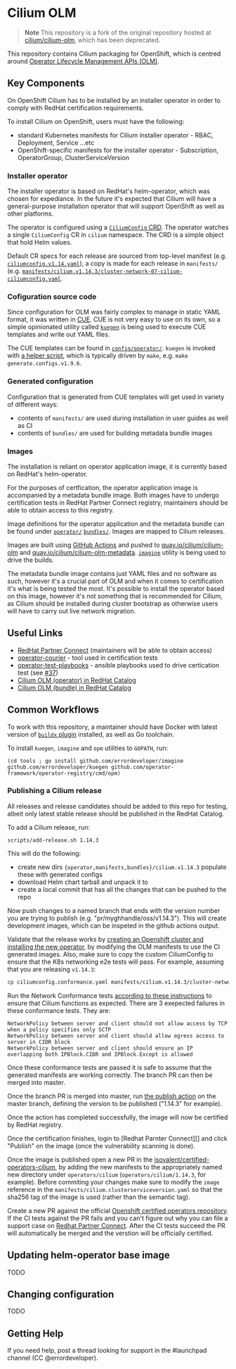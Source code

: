 # Cilium OLM

> **Note**
> This repository is a fork of the original repository hosted at [cilium/cilium-olm](https://github.com/cilium/cilium-olm), which has been deprecated.

This repository contains Cilium packaging for OpenShift, which is centred around [Operator Lifecycle Management APIs (OLM)][olm].

## Key Components

On OpenShift Cilium has to be installed by an installer operator in order to comply with RedHat certification requirements.

To install Cilium on OpenShift, users must have the following:

- standard Kubernetes manifests for Cilium installer operator - RBAC, Deployment, Service ...etc
- OpenShift-specific manifests for the installer operator - Subscription, OperatorGroup, ClusterServiceVersion

### Installer operator

The installer operator is based on RedHat's helm-operator, which was chosen for expediance. In the future it's expected that Cilium will have a general-purpose installation operator that will support OpenShift as well as other platforms.

The operator is configured using a [`CiliumConfig` CRD](config/crd/cilium.io_cilumconfigs.yaml). The operator watches a single `CiliumConfig` CR in `cilium` namespace. The CRD is a simple object that hold Helm values.

Default CR specs for each release are sourced from top-level manifest (e.g. [`ciliumconfig.v1.14.yaml`](ciliumconfig.v1.14.yaml)), a copy is made for each release in `manifests/` (e.g. [`manifests/cilium.v1.14.3/cluster-network-07-cilium-ciliumconfig.yaml`](manifests/cilium.v1.14.3/cluster-network-07-cilium-ciliumconfig.yaml).

### Cofiguration source code

Since configuration for OLM was fairly complex to manage in static YAML format, it was written in [CUE](https://cuelang.org/).
CUE is not very easy to use on its own, so a simple opinionated utility called [`kuegen`][kuegen] is being used to execute CUE templates and write out YAML files.

The CUE templates can be found in [`config/operator/`](config/operator/). `kuegen` is invoked with [a helper script](scripts/generate-configs.sh), which is typically driven by `make`, e.g. `make generate.configs.v1.9.6`.

### Generated configuration

Configuration that is generated from CUE templates will get used in variety of different ways:

- contents of `manifests/` are used during installation in user guides as well as CI
- contents of `bundles/` are used for building metadata bundle images

### Images

The installation is reliant on operator application image, it is currently based on RedHat's helm-operator.

For the purposes of certfication, the operator application image is accompanied by a metadata bundle image. Both images have to undergo certification tests in RedHat Partner Connect registry, maintainers should be able to obtain access to this registry.

Image definitions for the operator application and the metadata bundle can be found under [`operator/`](operator) [`bundles/`](bundles). Images are mapped to Cilium releases.

Images are built using [GitHub Actions][] and pushed to [quay.io/cilium/cilium-olm](https://quay.io/cilium/cilium-olm) and [quay.io/cilium/cilium-olm-metadata](https://quay.io/cilium/cilium-olm-metadata). [`imagine`](https://github.com/errordeveloper/imagine) utility is being used to drive the builds.

The metadata bundle image contains just YAML files and no software as such, however it's a crucial part of OLM and when it comes to certification it's what is being tested the most. It's possible to install the operator based on this image, however it's not something that is recommended for Cilium, as Cilium should be installed during cluster bootstrap as otherwise users will have to carry out live network migration.

## Useful Links

- [RedHat Partner Connect][] (maintainers will be able to obtain access)
- [operator-courier](https://github.com/operator-framework/operator-courier) - tool used in certification tests
- [operator-test-playbooks](https://github.com/redhat-openshift-ecosystem/operator-test-playbooks) - ansible playbooks used to drive certication test (see [#37](https://github.com/cilium/cilium-olm/issues/37))
- [Cilium OLM (operator) in RedHat Catalog](https://catalog.redhat.com/software/containers/isovalent/cilium-olm/5ff7310e293738682042b1dd)
- [Cilium OLM (bundle) in RedHat Catalog](https://catalog.redhat.com/software/containers/isovalent/cilium-olm-metadata/603fd17f69aea331dde395e4)

[RedHat Partner Connect]: https://connect.redhat.com
[rhpc-projects]: https://connect.redhat.com/projects
[GitHub Actions]: ../../actions/workflows/pr.yaml

[olm]: https://docs.openshift.com/container-platform/4.14/operators/understanding/olm/olm-understanding-olm.html
[kuegen]: https://github.com/errordeveloper/kuegen

## Common Workflows

To work with this repository, a maintainer should have Docker with latest version of [`buildx` plugin](https://github.com/docker/buildx) installed, as well as Go toolchain.

To install `kuegen`, `imagine` and `opm` utilities to `GOPATH`, run:

```
(cd tools ; go install github.com/errordeveloper/imagine github.com/errordeveloper/kuegen github.com/operator-framework/operator-registry/cmd/opm)
```

### Publishing a Cilium release

All releases and release candidates should be added to this repo for testing, albeit only latest stable release should be published in the RedHat Catalog.

To add a Cilium release, run:

```
scripts/add-release.sh 1.14.3
```

This will do the following:

- create new dirs `{operator,manifests,bundles}/cilium.v1.14.3` populate these with generated configs
- download Helm chart tarball and unpack it to 
- create a local commit that has all the changes that can be pushed to the repo

Now push changes to a named branch that ends with the version number you are trying to publish (e.g. "pr/myghhandle/oss/v1.14.3").
This will create development images, which can be inspeted in the github actions output.

Validate that the release works by [creating an Openshift cluster and installing the new operator](https://docs.cilium.io/en/latest/installation/k8s-install-openshift-okd/#k8s-install-openshift-okd), by modifying the OLM manifests to use the CI generated images.
Also, make sure to copy the custom CiliumConfig to ensure that the K8s networking e2e tests will pass. For example,
assuming that you are releasing `v1.14.3`:

```bash
cp ciliumconfig.conformance.yaml manifests/cilium.v1.14.3/cluster-network-07-cilium-ciliumconfig.yaml
```

Run the Network Conformance tests [according to these instructions](https://redhat-connect.gitbook.io/openshift-badges/badges/container-network-interface-cni/workflow/running-the-cni-tests) to ensure that Cilium functions as expected. There are 3 exepected failures in these conformance tests. They are:

```
NetworkPolicy between server and client should not allow access by TCP when a policy specifies only SCTP
NetworkPolicy between server and client should allow egress access to server in CIDR block
NetworkPolicy between server and client should ensure an IP overlapping both IPBlock.CIDR and IPBlock.Except is allowed
```
Once these conformance tests are passed it is safe to assume that the generated manifests are working correctly.
The branch PR can then be merged into master.

Once the branch PR is merged into master, run [the publish action](https://github.com/isovalent/olm-for-cilium/actions/workflows/publish.yaml) on the
master branch, defining the version to be published ("1.14.3" for example).

Once the action has completed successfully, the image will now be certified by RedHat registry. 

Once the certification finishes, login to [Redhat Parnter Connect][] and click "Publish" on the image (once the vulnerability scanning is done).

Once the image is published open a new PR in the [isovalent/certified-operators-cilium](https://github.com/isovalent/certified-operators-cilium), by adding the
new manifests to the appropriately named new directory under `operators/cilium` (`operators/cilium/1.14.3`, for example).
Before commiting your changes make sure to modify the `image` reference in the `manifests/cilium.clusterserviceversion.yaml` so that
the sha256 tag of the image is used (rather than the semantic tag).

Create a new PR against the official [Openshift certified operators repository](https://github.com/redhat-openshift-ecosystem/certified-operators).
If the CI tests against the PR fails and you can't figure out why you can file a support case on [Redhat Partner Connect][]. After the CI tests
succeed the PR will automatically be merged and the verstion will be officially certified.


## Updating helm-operator base image

TODO

## Changing configuration

TODO

## Getting Help

If you need help, post a thread looking for support in the #launchpad channel (CC @errordeveloper).
